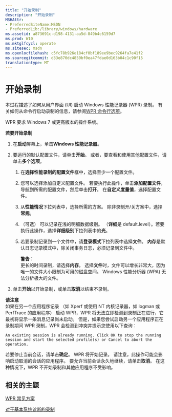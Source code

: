 ```yaml
---
title: "开始录制"
description: "开始录制"
MSHAttr:
- PreferredSiteName:MSDN
- PreferredLib:/library/windows/hardware
ms.assetid: a873691c-d198-4131-aa5d-849b4c6159d7
ms.prod: W10
ms.mktglfcycl: operate
ms.sitesec: msdn
ms.openlocfilehash: c5fc78b926e184cf0bf189ee9bec9264fa7e41f2
ms.sourcegitcommit: d33e870dc4850bf0ea47fdae0d163b04c1c90f15
translationtype: MT
---
```

# <a name="start-a-recording"></a>开始录制


本过程描述了如何从用户界面 (UI) 启动 Windows 性能记录器 (WPR) 录制。 有关如何从命令行启动录制的信息，请参阅[WPR 命令行选项](wpr-command-line-options.md)。

WPR 要求 Windows 7 或更高版本的操作系统。

**若要开始录制**

1.  在**启动**屏幕上，单击**Windows 性能记录器**。

2.  要运行的默认配置文件，请单击**开始**。 或者，要查看和使用其他配置文件，请单击**多个选项**。

    1.  在**选择性能录制的配置文件**框中，选择至少一个配置文件。

    2.  您可以选择添加自定义配置文件。 若要执行此操作，单击**添加配置文件**，导航到所需的配置文件，然后单击**打开**。 在**自定义度量值**，选择配置文件。

    3.  从**性能情况**下拉列表中，选择所需的方案。 除非录制开/关方案中，选择**常规**。

    4.  （可选） 可以记录在浅的明细数据级别。 （**详细**是 default.level）。若要执行此操作，选择**详细级别**下拉列表中的**光**。

    5.  若要录制记录到一个文件中，请**登录模式**下拉列表中选择**文件**。 **内存**是默认日志记录模式中，除关闭事务日志，必须记录到文件中。

        **警告︰**  
        更长的时间录制，请选择**内存**。 选择**文件**时，文件可以增长非常大，因为唯一的文件大小限制为可用的磁盘空间。 Windows 性能分析器 (WPA) 无法分析极大的文件。

         

3.  单击**开始**以开始录制，或单击**取消**以结束不录制。

**请注意**  
如果在另一个应用程序记录 （如 Xperf 或使用 NT 内核记录器，如 logman 或 PerfTrace 的应用程序） 启动 WPR，WPR 将无法立即检测到录制正在进行，它最初将显示一条消息记录尚未启动。 但是，如果您尝试启动另一个应用程序正在录制期间 WPR 录制，WPR 会检测到冲突并提示您使用以下查询︰

`An existing session is already running. Click OK to stop the running session and start the selected profile(s) or Cancel to abort the operation.`

若要停止当前会话，请单击**确定**。 WPR 将开始记录。 请注意，此操作可能会影响启动取消的会话的应用程序。 要允许当前会话永久地继续，请单击**取消**。 在这种情况下，WPR 不开始录制和其他应用程序不受影响。

 

## <a name="related-topics"></a>相关的主题


[WPR 常见方案](windows-performance-recorder-common-scenarios.md)

[对于基本系统诊断的录制](recording-for-basic-system-diagnosis.md)

 

 







